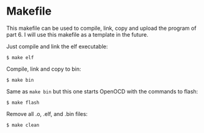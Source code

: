 # Makefile

This makefile can be used to compile, link, copy and upload the program of
part 6. I will use this makefile as a template in the future.

Just compile and link the elf executable:
```
$ make elf
```

Compile, link and copy to bin:
```
$ make bin
```

Same as `make bin` but this one starts OpenOCD with the commands to flash:
```
$ make flash
```

Remove all .o, .elf, and .bin files:
```
$ make clean
```
